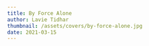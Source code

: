 ```yaml
---
title: By Force Alone
author: Lavie Tidhar
thumbnail: /assets/covers/by-force-alone.jpg
date: 2021-03-15
---
```

